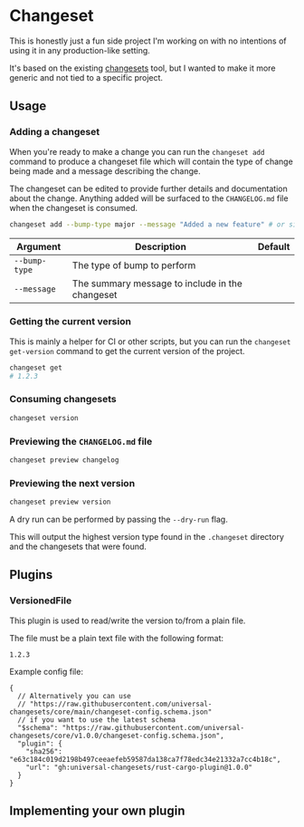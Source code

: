 # Changeset

This is honestly just a fun side project I'm working on with no intentions of using it in any production-like setting.

It's based on the existing [changesets](https://github.com/changesets/changesets) tool, but I wanted to make it more generic and not tied to a specific project.

## Usage

### Adding a changeset

When you're ready to make a change you can run the `changeset add` command to produce a changeset file which will contain the type of change being made and a message describing the change.

The changeset can be edited to provide further details and documentation about the change. Anything added will be surfaced to the `CHANGELOG.md` file when the changeset is consumed.

```bash
changeset add --bump-type major --message "Added a new feature" # or simply `changeset add` to prompt for the bump type and message
```

| Argument      | Description                                     | Default |
| ------------- | ----------------------------------------------- | ------- |
| `--bump-type` | The type of bump to perform                     |         |
| `--message`   | The summary message to include in the changeset |         |

### Getting the current version

This is mainly a helper for CI or other scripts, but you can run the `changeset get-version` command to get the current version of the project.

```bash
changeset get
# 1.2.3
```

### Consuming changesets

```bash
changeset version
```

### Previewing the `CHANGELOG.md` file

```bash
changeset preview changelog
```

### Previewing the next version

```bash
changeset preview version
```

A dry run can be performed by passing the `--dry-run` flag.

This will output the highest version type found in the `.changeset` directory and the changesets that were found.

## Plugins

### VersionedFile

This plugin is used to read/write the version to/from a plain file.

The file must be a plain text file with the following format:

```text
1.2.3
```

Example config file:

```jsonc
{
  // Alternatively you can use
  // "https://raw.githubusercontent.com/universal-changesets/core/main/changeset-config.schema.json"
  // if you want to use the latest schema
  "$schema": "https://raw.githubusercontent.com/universal-changesets/core/v1.0.0/changeset-config.schema.json",
  "plugin": {
    "sha256": "e63c184c019d2198b497ceeaefeb59587da138ca7f78edc34e21332a7cc4b18c",
    "url": "gh:universal-changesets/rust-cargo-plugin@1.0.0"
  }
}
```

## Implementing your own plugin
